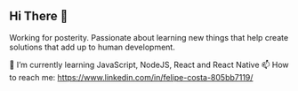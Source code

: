 
## Hi There 👋

Working for posterity. Passionate about learning new things that help create solutions that add up to human development.

 🌱 I’m currently learning JavaScript, NodeJS, React and React Native
 📫 How to reach me: https://www.linkedin.com/in/felipe-costa-805bb7119/
